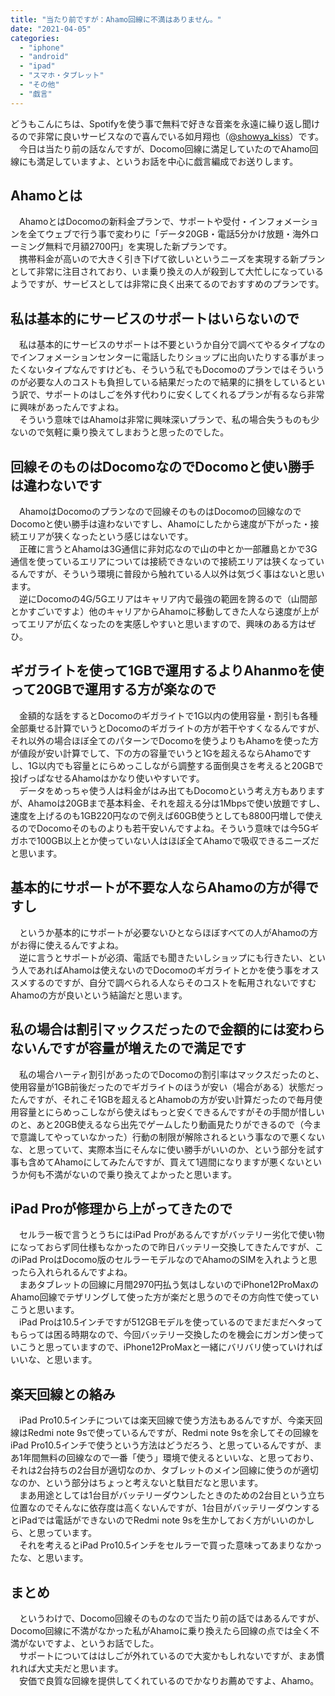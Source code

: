 ```yaml
---
title: "当たり前ですが：Ahamo回線に不満はありません。"
date: "2021-04-05"
categories: 
  - "iphone"
  - "android"
  - "ipad"
  - "スマホ・タブレット"
  - "その他"
  - "戯言"
---
```


どうもこんにちは、Spotifyを使う事で無料で好きな音楽を永遠に繰り返し聞けるので非常に良いサービスなので喜んでいる如月翔也（[@showya\_kiss](http://twitter.com/showya_kiss)）です。  
　今日は当たり前の話なんですが、Docomo回線に満足していたのでAhamo回線にも満足していますよ、というお話を中心に戯言編成でお送りします。  

## Ahamoとは

　AhamoとはDocomoの新料金プランで、サポートや受付・インフォメーションを全てウェブで行う事で変わりに「データ20GB・電話5分かけ放題・海外ローミング無料で月額2700円」を実現した新プランです。  
　携帯料金が高いので大きく引き下げて欲しいというニーズを実現する新プランとして非常に注目されており、いま乗り換えの人が殺到して大忙しになっているようですが、サービスとしては非常に良く出来てるのでおすすめのプランです。  

## 私は基本的にサービスのサポートはいらないので

　私は基本的にサービスのサポートは不要というか自分で調べてやるタイプなのでインフォメーションセンターに電話したりショップに出向いたりする事がまったくないタイプなんですけども、そういう私でもDocomoのプランではそういうのが必要な人のコストも負担している結果だったので結果的に損をしているという訳で、サポートのはしごを外す代わりに安くしてくれるプランが有るなら非常に興味があったんですよね。  
　そういう意味ではAhamoは非常に興味深いプランで、私の場合失うものも少ないので気軽に乗り換えてしまおうと思ったのでした。  

## 回線そのものはDocomoなのでDocomoと使い勝手は違わないです

　AhamoはDocomoのプランなので回線そのものはDocomoの回線なのでDocomoと使い勝手は違わないですし、Ahamoにしたから速度が下がった・接続エリアが狭くなったという感じはないです。  
　正確に言うとAhamoは3G通信に非対応なので山の中とか一部離島とかで3G通信を使っているエリアについては接続できないので接続エリアは狭くなっているんですが、そういう環境に普段から触れている人以外は気づく事はないと思います。  
　逆にDocomoの4G/5Gエリアはキャリア内で最強の範囲を誇るので（山間部とかすごいですよ）他のキャリアからAhamoに移動してきた人なら速度が上がってエリアが広くなったのを実感しやすいと思いますので、興味のある方はぜひ。  

## ギガライトを使って1GBで運用するよりAhanmoを使って20GBで運用する方が楽なので

　金額的な話をするとDocomoのギガライトで1G以内の使用容量・割引も各種全部乗せる計算でいうとDocomoのギガライトの方が若干やすくなるんですが、それ以外の場合ほぼ全てのパターンでDocomoを使うよりもAhamoを使った方が値段が安い計算でして、下の方の容量でいうと1Gを超えるならAhamoですし、1G以内でも容量とにらめっこしながら調整する面倒臭さを考えると20GBで投げっぱなせるAhamoはかなり使いやすいです。  
　データをめっちゃ使う人は料金がはみ出てもDocomoという考え方もありますが、Ahamoは20GBまで基本料金、それを超える分は1Mbpsで使い放題ですし、速度を上げるのも1GB220円なので例えば60GB使うとしても8800円増しで使えるのでDocomoそのものよりも若干安いんですよね。そういう意味では今5Gギガホで100GB以上とか使っていない人はほぼ全てAhamoで吸収できるニーズだと思います。  

## 基本的にサポートが不要な人ならAhamoの方が得ですし

　というか基本的にサポートが必要ないひとならほぼすべての人がAhamoの方がお得に使えるんですよね。  
　逆に言うとサポートが必須、電話でも聞きたいしショップにも行きたい、という人であればAhamoは使えないのでDocomoのギガライトとかを使う事をオススメするのですが、自分で調べられる人ならそのコストを転用されないですむAhamoの方が良いという結論だと思います。  

## 私の場合は割引マックスだったので金額的には変わらないんですが容量が増えたので満足です

　私の場合ハーティ割引があったのでDocomoの割引率はマックスだったのと、使用容量が1GB前後だったのでギガライトのほうが安い（場合がある）状態だったんですが、それこそ1GBを超えるとAhamobの方が安い計算だったので毎月使用容量とにらめっこしながら使えばもっと安くできるんですがその手間が惜しいのと、あと20GB使えるなら出先でゲームしたり動画見たりができるので（今まで意識してやっていなかった）行動の制限が解除されるという事なので悪くないな、と思っていて、実際本当にそんなに使い勝手がいいのか、という部分を試す事も含めてAhamoにしてみたんですが、買えて1週間になりますが悪くないというか何も不満がないので乗り換えてよかったと思います。  

## iPad Proが修理から上がってきたので

　セルラー板で言うとうちにはiPad Proがあるんですがバッテリー劣化で使い物になっておらず同仕様もなかったので昨日バッテリー交換してきたんですが、このiPad ProはDocomo版のセルラーモデルなのでAhamoのSIMを入れようと思ったら入れられるんですよね。  
　まあタブレットの回線に月間2970円払う気はしないのでiPhone12ProMaxのAhamo回線でテザリングして使った方が楽だと思うのでその方向性で使っていこうと思います。  
　iPad Proは10.5インチですが512GBモデルを使っているのでまだまだヘタってもらっては困る時期なので、今回バッテリー交換したのを機会にガンガン使っていこうと思っていますので、iPhone12ProMaxと一緒にバリバリ使っていければいいな、と思います。  

## 楽天回線との絡み

　iPad Pro10.5インチについては楽天回線で使う方法もあるんですが、今楽天回線はRedmi note 9sで使っているんですが、Redmi note 9sを余してその回線をiPad Pro10.5インチで使うという方法はどうだろう、と思っているんですが、まあ1年間無料の回線なので一番「使う」環境で使えるといいな、と思っており、それは2台持ちの2台目が適切なのか、タブレットのメイン回線に使うのが適切なのか、という部分はちょっと考えないと駄目だなと思います。  
　まあ用途としては1台目がバッテリーダウンしたときのための2台目という立ち位置なのでそんなに依存度は高くないんですが、1台目がバッテリーダウンするとiPadでは電話ができないのでRedmi note 9sを生かしておく方がいいのかしら、と思っています。  
　それを考えるとiPad Pro10.5インチをセルラーで買った意味ってあまりなかったな、と思います。

## まとめ

　というわけで、Docomo回線そのものなので当たり前の話ではあるんですが、Docomo回線に不満がなかった私がAhamoに乗り換えたら回線の点では全く不満がないですよ、というお話でした。  
　サポートについてははしごが外れているので大変かもしれないですが、まあ慣れれば大丈夫だと思います。  
　安価で良質な回線を提供してくれているのでかなりお薦めですよ、Ahamo。
